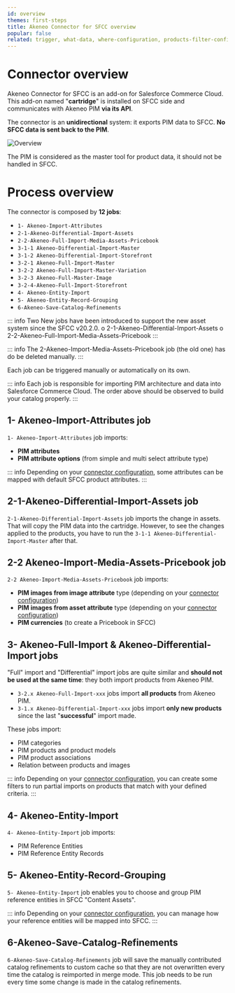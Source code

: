 ```yaml
---
id: overview
themes: first-steps
title: Akeneo Connector for SFCC overview
popular: false
related: trigger, what-data, where-configuration, products-filter-configuration
---
```


# Connector overview

Akeneo Connector for SFCC is an add-on for Salesforce Commerce Cloud.
This add-on named "**cartridge**" is installed on SFCC side and communicates with Akeneo PIM **via its API**.

The connector is an **unidirectional** system: it exports PIM data to SFCC. **No SFCC data is sent back to the PIM**.

![Overview](../img/overview.png)

The PIM is considered as the master tool for product data, it should not be handled in SFCC.

# Process overview

The connector is composed by **12 jobs**:
- `1- Akeneo-Import-Attributes`
- `2-1-Akeneo-Differential-Import-Assets`
- `2-2-Akeneo-Full-Import-Media-Assets-Pricebook`
- `3-1-1 Akeneo-Differential-Import-Master`
- `3-1-2 Akeneo-Differential-Import-Storefront`
- `3-2-1 Akeneo-Full-Import-Master`
- `3-2-2 Akeneo-Full-Import-Master-Variation`
- `3-2-3 Akeneo-Full-Master-Image`
- `3-2-4-Akeneo-Full-Import-Storefront`
- `4- Akeneo-Entity-Import`
- `5- Akeneo-Entity-Record-Grouping`
- `6-Akeneo-Save-Catalog-Refinements`

::: info
Two New jobs have been introduced to support the new asset system since the SFCC v20.2.0.
o	2-1-Akeneo-Differential-Import-Assets
o	2-2-Akeneo-Full-Import-Media-Assets-Pricebook
:::

::: info
The	2-Akeneo-Import-Media-Assets-Pricebook job (the old one) has do be deleted manually.
:::

Each job can be triggered manually or automatically on its own.

::: info
Each job is responsible for importing PIM architecture and data into Salesforce Commerce Cloud. The order above should be observed to build your catalog properly.
:::

## 1- Akeneo-Import-Attributes job

`1- Akeneo-Import-Attributes` job imports:
- **PIM attributes**
- **PIM attribute options** (from simple and multi select attribute type)

::: info
Depending on your [connector configuration](05-mapping-configuration.html), some attributes can be mapped with default SFCC product attributes.
:::

## 2-1-Akeneo-Differential-Import-Assets job
`2-1-Akeneo-Differential-Import-Assets` job imports the change in assets. That will copy the PIM data into the cartridge. However, to see the changes applied to the products, you have to run the `3-1-1 Akeneo-Differential-Import-Master` after that.


## 2-2 Akeneo-Import-Media-Assets-Pricebook job

`2-2 Akeneo-Import-Media-Assets-Pricebook` job imports:
- **PIM images from image attribute** type (depending on your [connector configuration](04-import-images-configuration.html))
- **PIM images from asset attribute** type (depending on your [connector configuration](04-import-images-configuration.html))
- **PIM currencies** (to create a Pricebook in SFCC)

## 3- Akeneo-Full-Import & Akeneo-Differential-Import jobs

"Full" import and "Differential" import jobs are quite similar and **should not be used at the same time**: they both import products from Akeneo PIM.

- `3-2.x Akeneo-Full-Import-xxx` jobs import **all products** from Akeneo PIM.
- `3-1.x Akeneo-Differential-Import-xxx` jobs import **only new products** since the last "**successful**" import made.

These jobs import:
- PIM categories
- PIM products and product models
- PIM product associations
- Relation between products and images

::: info
Depending on your [connector configuration](03-products-filter-configuration.html), you can create some filters to run partial imports on products that match with your defined criteria.
:::

## 4- Akeneo-Entity-Import

`4- Akeneo-Entity-Import` job imports:
- PIM Reference Entities
- PIM Reference Entity Records


## 5- Akeneo-Entity-Record-Grouping

`5- Akeneo-Entity-Import` job enables you to choose and group PIM reference entities in SFCC "Content Assets". 

::: info
Depending on your [connector configuration](08-reference-entities.html), you can manage how your reference entities will be mapped into SFCC.
:::

## 6-Akeneo-Save-Catalog-Refinements

`6-Akeneo-Save-Catalog-Refinements` job will save the manually contributed catalog refinements to custom cache so that they are not overwritten every time the catalog is reimported in merge mode. This job needs to be run every time some change is made in the catalog refinements.

